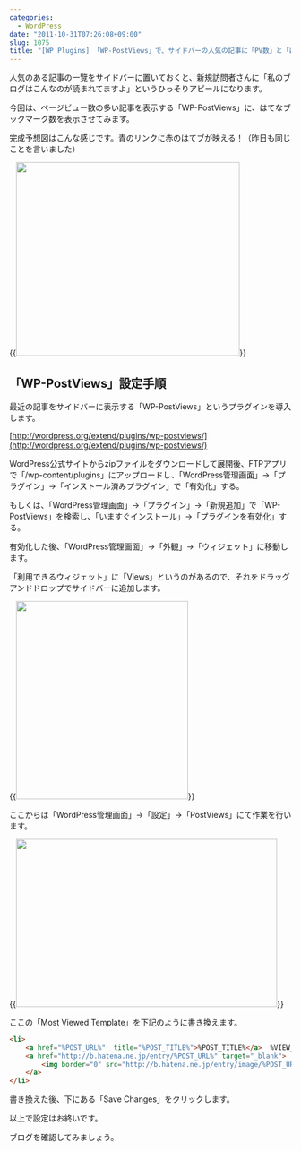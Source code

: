 ```yaml
---
categories:
  - WordPress
date: "2011-10-31T07:26:08+09:00"
slug: 1075
title: "[WP Plugins] 「WP-PostViews」で、サイドバーの人気の記事に「PV数」と「はてなブックマーク数」を表示する"
---
```


人気のある記事の一覽をサイドバーに置いておくと、新規訪問者さんに「私のブログはこんなのが読まれてますよ」というひっそりアピールになります。

今回は、ページビュー数の多い記事を表示する「WP-PostViews」に、はてなブックマーク数を表示させてみます。

完成予想図はこんな感じです。青のリンクに赤のはてブが映える！（昨日も同じことを言いました）

{{<img alt="" src="/images/2011/10/1075_1.jpg" width="399" height="346">}}

## 「WP-PostViews」設定手順

最近の記事をサイドバーに表示する「WP-PostViews」というプラグインを導入します。

[http://wordpress.org/extend/plugins/wp-postviews/](http://wordpress.org/extend/plugins/wp-postviews/)

WordPress公式サイトからzipファイルをダウンロードして展開後、FTPアプリで「/wp-content/plugins」にアップロードし、「WordPress管理画面」→「プラグイン」→「インストール済みプラグイン」で「有効化」する。

もしくは、「WordPress管理画面」→「プラグイン」→「新規追加」で「WP-PostViews」を検索し、「いますぐインストール」→「プラグインを有効化」する。

有効化した後、「WordPress管理画面」→「外観」→「ウィジェット」に移動します。

「利用できるウィジェット」に「Views」というのがあるので、それをドラッグアンドドロップでサイドバーに追加します。

{{<img alt="" src="/images/2011/10/1075_2.jpg" width="307" height="354">}}

ここからは「WordPress管理画面」→「設定」→「PostViews」にて作業を行います。

{{<img alt="" src="/images/2011/10/1075_3.jpg" width="466" height="300">}}

ここの「Most Viewed Template」を下記のように書き換えます。

```html
<li>
    <a href="%POST_URL%"  title="%POST_TITLE%">%POST_TITLE%</a>  %VIEW_COUNT% views 
    <a href="http://b.hatena.ne.jp/entry/%POST_URL%" target="_blank">
        <img border="0" src="http://b.hatena.ne.jp/entry/image/%POST_URL%" alt="" />
    </a>
</li>
```

書き換えた後、下にある「Save Changes」をクリックします。

以上で設定はお終いです。

ブログを確認してみましょう。
